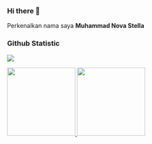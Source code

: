 ### Hi there 👋

<!--
**novastellaa/novastellaa** is a ✨ _special_ ✨ repository because its `README.md` (this file) appears on your GitHub profile.

Here are some ideas to get you started:

- 🔭 I’m currently working on ...
- 🌱 I’m currently learning ...
- 👯 I’m looking to collaborate on ...
- 🤔 I’m looking for help with ...
- 💬 Ask me about ...
- 📫 How to reach me: ...
- 😄 Pronouns: ...
- ⚡ Fun fact: ...
-->

Perkenalkan nama saya **Muhammad Nova Stella**

### Github Statistic
<a class="text-center" href="http://www.github.com/novastellaa"><img src="https://github-readme-streak-stats.herokuapp.com/?user=novastellaa&stroke=ffffff&background=27272a&ring=3382ed&fire=3382ed&currStreakNum=ffffff&currStreakLabel=3382ed&sideNums=ffffff&sideLabels=ffffff&dates=ffffff&hide_border=true" /></a>

<p align="left">
<a href="https://github.com/novastellaa">
  <img height="160em" src="https://github-readme-stats-eight-theta.vercel.app/api?username=novastellaa&show_icons=true&theme=algolia&include_all_commits=true&count_private=true"/>
  <img height="160em" src="https://github-readme-stats-eight-theta.vercel.app/api/top-langs/?username=novastellaa&layout=compact&langs_count=8&theme=algolia"/>
</a>
</p>

